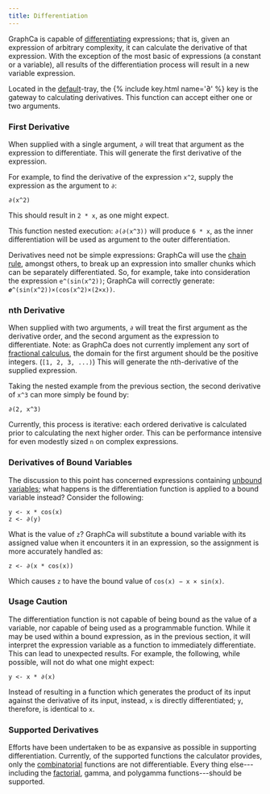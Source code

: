 ```yaml
---
title: Differentiation
---
```


GraphCa is capable of [differentiating](https://en.wikipedia.org/wiki/Derivative) expressions; that is, given an expression of arbitrary complexity, it can calculate the derivative of that expression. With the exception of the most basic of expressions (a constant or a variable), all results of the differentiation process will result in a new variable expression.

Located in the [default](/graphca/keypad/default)-tray, the {% include key.html name='∂' %} key is the gateway to calculating derivatives. This function can accept either one or two arguments.

### First Derivative

When supplied with a single argument, `∂` will treat that argument as the expression to differentiate. This will generate the first derivative of the expression.

For example, to find the derivative of the expression `x^2`, supply the expression as the argument to `∂`:

```
∂(x^2)
```

This should result in `2 * x`, as one might expect.

This function nested execution: `∂(∂(x^3))` will produce `6 * x`, as the inner differentiation will be used as argument to the outer differentiation.

Derivatives need not be simple expressions: GraphCa will use the [chain rule](https://en.wikipedia.org/wiki/Chain_rule), amongst others, to break up an expression into smaller chunks which can be separately differentiated. So, for example, take into consideration the expression `e^(sin(x^2))`; GraphCa will correctly generate: `𝒆^(sin(x^2))×(cos(x^2)×(2×x))`.

### nth Derivative

When supplied with two arguments, `∂` will treat the first argument as the derivative order, and the second argument as the expression to differentiate. Note: as GraphCa does not currently implement any sort of [fractional calculus](https://en.wikipedia.org/wiki/Fractional_calculus), the domain for the first argument should be the positive integers. (`[1, 2, 3, ...)`) This will generate the nth-derivative of the supplied expression.

Taking the nested example from the previous section, the second derivative of `x^3` can more simply be found by:

```
∂(2, x^3)
```

Currently, this process is iterative: each ordered derivative is calculated prior to calculating the next higher order. This can be performance intensive for even modestly sized `n` on complex expressions.

### Derivatives of Bound Variables

The discussion to this point has concerned expressions containing [unbound variables](/graphca/functions/vairables); what happens is the differentiation function is applied to a bound variable instead? Consider the following:

```
y <- x * cos(x)
z <- ∂(y)
```

What is the value of `z`? GraphCa will substitute a bound variable with its assigned value when it encounters it in an expression, so the assignment is more accurately handled as:

```
z <- ∂(x * cos(x))
```

Which causes `z` to have the bound value of `cos(x) − x × sin(x)`.

### Usage Caution

The differentiation function is not capable of being bound as the value of a variable, nor capable of being used as a programmable function. While it may be used within a bound expression, as in the previous section, it will interpret the expression variable as a function to immediately differentiate. This can lead to unexpected results. For example, the following, while possible, will not do what one might expect:

```
y <- x * ∂(x)
```

Instead of resulting in a function which generates the product of its input against the derivative of its input, instead, `x` is directly differentiated; `y`, therefore, is identical to `x`.

### Supported Derivatives

Efforts have been undertaken to be as expansive as possible in supporting differentiation. Currently, of the supported functions the calculator provides, only the [combinatorial](/graphca/functions/combinatorial) functions are not differentiable. Every thing else---including the [factorial](/graphca/functions/factorial), gamma, and polygamma functions---should be supported.
